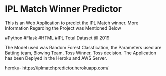 # IPL Match Winner Predictor
This is an Web Application to predict the IPL Match winner. More Information Regarding the Project was Mentioned Below

#Python
#Flask
#HTML
#IPL Total Dataset till 2019


The Model used was Random Forest Classfication, the Parameters used are Batting team, Blowing Team, Toss Winner, Toss decision. The Application has been Deplyed in the Heroku and AWS Server.

heroku- https://iplmatchpredictor.herokuapp.com/
